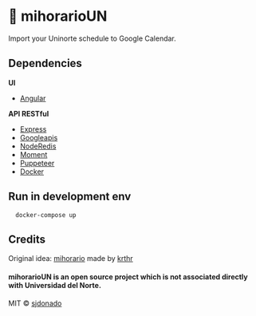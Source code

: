 # 📆 mihorarioUN
Import your Uninorte schedule to Google Calendar.

## Dependencies
<b>UI</b>
- [Angular](https://github.com/angular/angular)

<b>API RESTful</b>
- [Express](https://expressjs.com/)
- [Googleapis](https://github.com/googleapis/google-api-nodejs-client)
- [NodeRedis](https://github.com/NodeRedis/node_redis)
- [Moment](https://github.com/moment/moment)
- [Puppeteer](https://github.com/GoogleChrome/puppeteer)
- [Docker](https://hub.docker.com/_/node/)

## Run in development env
```
  docker-compose up
```

## Credits
Original idea: [mihorario](https://uncal.herokuapp.com) made by [krthr](https://github.com/krthr)

#### mihorarioUN is an open source project which is not associated directly with Universidad del Norte.

MIT © [sjdonado](https://github.com/sjdonado)
